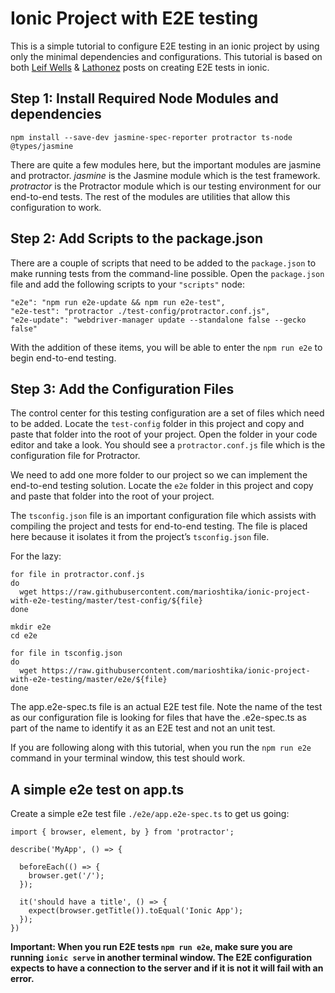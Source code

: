 # Ionic Project with E2E testing

This is a simple tutorial to configure E2E testing in an ionic project by using only the minimal dependencies and configurations.
This tutorial is based on both <a href="https://leifwells.github.io/2017/08/27/testing-in-ionic-configure-existing-projects-for-testing/">Leif Wells</a> & <a href="http://lathonez.com/2017/ionic-2-e2e-testing/">Lathonez</a> posts on creating E2E tests in ionic.

Step 1: Install Required Node Modules and dependencies
------------------------------------------------------
```
npm install --save-dev jasmine-spec-reporter protractor ts-node @types/jasmine
```
There are quite a few modules here, but the important modules are jasmine and protractor. 
<i>jasmine</i> is the Jasmine module which is the test framework. 
<i>protractor</i> is the Protractor module which is our testing environment for our end-to-end tests. 
The rest of the modules are utilities that allow this configuration to work.

Step 2: Add Scripts to the package.json
---------------------------------------
There are a couple of scripts that need to be added to the `package.json` to make running tests from the command-line possible. Open the `package.json` file and add the following scripts to your `"scripts"` node:

```
"e2e": "npm run e2e-update && npm run e2e-test",
"e2e-test": "protractor ./test-config/protractor.conf.js",
"e2e-update": "webdriver-manager update --standalone false --gecko false"
```

With the addition of these items, you will be able to enter the `npm run e2e` to begin end-to-end testing.

Step 3: Add the Configuration Files
-----------------------------------
The control center for this testing configuration are a set of files which need to be added. Locate the `test-config` folder in this project and copy and paste that folder into the root of your project. Open the folder in your code editor and take a look. You should see a `protractor.conf.js` file which is the configuration file for Protractor.

We need to add one more folder to our project so we can implement the end-to-end testing solution. Locate the `e2e` folder in this project and copy and paste that folder into the root of your project.

The `tsconfig.json` file is an important configuration file which assists with compiling the project and tests for end-to-end testing. The file is placed here because it isolates it from the project’s `tsconfig.json` file.

For the lazy:

```
for file in protractor.conf.js
do
  wget https://raw.githubusercontent.com/marioshtika/ionic-project-with-e2e-testing/master/test-config/${file}
done

mkdir e2e
cd e2e

for file in tsconfig.json
do
  wget https://raw.githubusercontent.com/marioshtika/ionic-project-with-e2e-testing/master/e2e/${file}
done
```

The app.e2e-spec.ts file is an actual E2E test file. Note the name of the test as our configuration file is looking for files that have the .e2e-spec.ts as part of the name to identify it as an E2E test and not an unit test.

If you are following along with this tutorial, when you run the `npm run e2e` command in your terminal window, this test should work.

A simple e2e test on app.ts
---------------------------
Create a simple e2e test file `./e2e/app.e2e-spec.ts` to get us going:

```
import { browser, element, by } from 'protractor';

describe('MyApp', () => {

  beforeEach(() => {
    browser.get('/');
  });

  it('should have a title', () => {
    expect(browser.getTitle()).toEqual('Ionic App');
  });
})
```

<strong>Important: When you run E2E tests `npm run e2e`, make sure you are running `ionic serve` in another terminal window. The E2E configuration expects to have a connection to the server and if it is not it will fail with an error.</strong>
